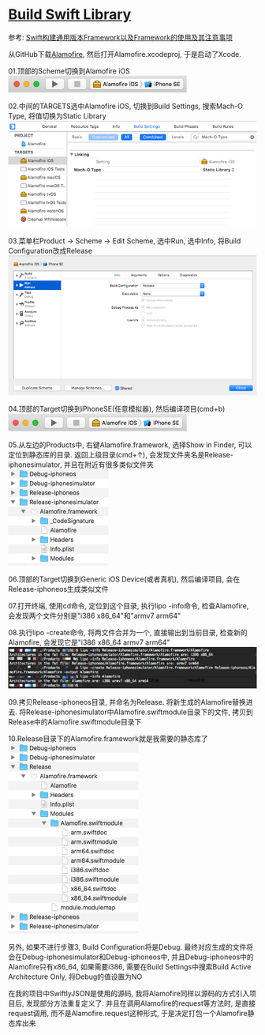# [Build Swift Library](https://github.com/vision66/Tutorial/tree/master/07%20-%20Device%20Base%20Paramters)

参考: [Swift构建通用版本Framework以及Framework的使用及其注意事项](https://www.jianshu.com/p/13ee670f21ac)

从GitHub下载[Alamofire](https://github.com/Alamofire/Alamofire), 然后打开Alamofire.xcodeproj, 于是启动了Xcode.

01.顶部的Scheme切换到Alamofire iOS<br>
![image1](https://raw.githubusercontent.com/vision66/Tutorial/master/08%20-%20Build%20Swift%20Library/20180313100828745.png)

02.中间的TARGETS选中Alamofire iOS, 切换到Build Settings, 搜索Mach-O Type, 将值切换为Static Library<br/>
![image2](https://raw.githubusercontent.com/vision66/Tutorial/master/08%20-%20Build%20Swift%20Library/20180313100948126.png)

03.菜单栏Product → Scheme → Edit Scheme, 选中Run, 选中Info, 将Build Configuration改成Release<br/>
![image3](https://raw.githubusercontent.com/vision66/Tutorial/master/08%20-%20Build%20Swift%20Library/20180313101114384.png)

04.顶部的Target切换到iPhoneSE(任意模拟器), 然后编译项目(cmd+b)<br/>
![image4](https://raw.githubusercontent.com/vision66/Tutorial/master/08%20-%20Build%20Swift%20Library/20180313101232357.png)

05.从左边的Products中, 右键Alamofire.framework, 选择Show in Finder, 可以定位到静态库的目录. 返回上级目录(cmd+↑), 会发现文件夹名是Release-iphonesimulator, 并且在附近有很多类似文件夹<br/>
![image5](https://raw.githubusercontent.com/vision66/Tutorial/master/08%20-%20Build%20Swift%20Library/20180313101357338.png)

06.顶部的Target切换到Generic iOS Device(或者真机), 然后编译项目, 会在Release-iphoneos生成类似文件

07.打开终端, 使用cd命令, 定位到这个目录, 执行lipo -info命令, 检查Alamofire, 会发现两个文件分别是"i386 x86_64"和"armv7 arm64"

08.执行lipo -create命令, 将两文件合并为一个, 直接输出到当前目录, 检查新的Alamofire, 会发现它是"i386 x86_64 armv7 arm64"<br/>
![image6](https://raw.githubusercontent.com/vision66/Tutorial/master/08%20-%20Build%20Swift%20Library/20180313102724886.png)

09.拷贝Release-iphoneos目录, 并命名为Release. 将新生成的Alamofire替换进去. 将Release-iphonesimulator中Alamofire.swiftmodule目录下的文件, 拷贝到Release中的Alamofire.swiftmodule目录下

10.Release目录下的Alamofire.framework就是我需要的静态库了<br/>
![image7](https://raw.githubusercontent.com/vision66/Tutorial/master/08%20-%20Build%20Swift%20Library/20180313103025999.png)

另外, 如果不进行步骤3, Build Configuration将是Debug. 最终对应生成的文件将会在Debug-iphonesimulator和Debug-iphoneos中, 并且Debug-iphoneos中的Alamofire只有x86_64, 如果需要i386, 需要在Build Settings中搜索Build Active Architecture Only, 将Debug的值设置为NO

在我的项目中SwiftlyJSON是使用的源码, 我将Alamofire同样以源码的方式引入项目后, 发现部分方法重复定义了. 并且在调用Alamofire的request等方法时, 是直接request调用, 而不是Alamofire.request这种形式, 于是决定打包一个Alamofire静态库出来